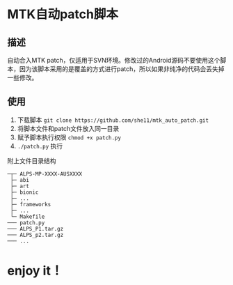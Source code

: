 # MTK自动patch脚本
## 描述
自动合入MTK patch，仅适用于SVN环境。修改过的Android源码不要使用这个脚本，因为该脚本采用的是覆盖的方式进行patch，所以如果非纯净的代码会丢失掉一些修改。
## 使用
1. 下载脚本 `git clone https://github.com/she11/mtk_auto_patch.git`
2. 将脚本文件和patch文件放入同一目录
3. 赋予脚本执行权限 `chmod +x patch.py`
4. `./patch.py` 执行  


附上文件目录结构

```
─┬─ ALPS-MP-XXXX-AUSXXXX
 ├─ abi
 ├─ art
 ├─ bionic
 ├─ ...
 ├─ frameworks
 ├─ ...
 └─ Makefile
─── patch.py
─── ALPS_P1.tar.gz
─── ALPS_p2.tar.gz
─── ...
```


# enjoy it！
